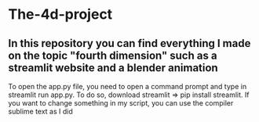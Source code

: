 # The-4d-project
In this repository you can find everything I made on the topic "fourth dimension" such as a streamlit website and a blender animation
-
To open the app.py file, you need to open a command prompt and type in streamlit run app.py.
To do so, download streamlit => pip install streamlit.
If you want to change something in my script, you can use the compiler sublime text as I did
